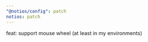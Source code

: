 ```yaml
---
"@notios/config": patch
notios: patch
---
```


feat: support mouse wheel (at least in my environments)

